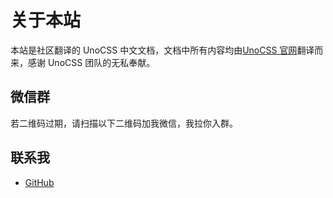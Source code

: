 # 关于本站

本站是社区翻译的 UnoCSS 中文文档，文档中所有内容均由[UnoCSS 官网](https://unocss.org/)翻译而来，感谢 UnoCSS 团队的无私奉献。

<!-- 本站由社区维护，由[远方os](https://github.com/Alfred-Skyblue)发起，若有用词不当或者翻译错误的地方，欢迎提出 [PR](https://github.com/cn-docs/unocss/pulls) 或者 [Issue](https://github.com/cn-docs/unocss/issues)，我们会及时修改，感谢您的参与。

文档github地址：[unocss](https://github.com/cn-docs/unocss) -->

## 微信群
 <!-- <img width="300" height="300" src="https://pub-18696240699f4d72a6461cef5f9df04c.r2.dev/we_chat_group.jpg" > -->

  若二维码过期，请扫描以下二维码加我微信，我拉你入群。
## 联系我

- [GitHub](https://github.com/ijry)
<!-- - 微信
  <img width="300" height="300" src="/wechat.png"> -->
